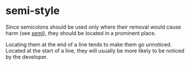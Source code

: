 semi-style
==========
Since semicolons should be used only where their removal would cause harm (see [semi](semi.md)), they should be located in a prominent place.

Locating them at the end of a line tends to make them go unnoticed. Located at the start of a line, they will usually be more likely to be noticed by the developer.
